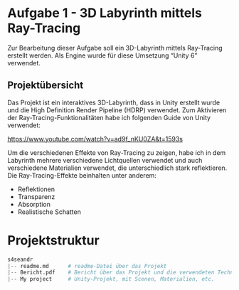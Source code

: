 # Aufgabe 1 - 3D Labyrinth mittels Ray-Tracing
Zur Bearbeitung dieser Aufgabe soll ein 3D-Labyrinth mittels Ray-Tracing erstellt werden. 
Als Engine wurde für diese Umsetzung “Unity 6” verwendet.

## Projektübersicht
Das Projekt ist ein interaktives 3D-Labyrinth, dass in Unity erstellt wurde und die High Definition Render Pipeline (HDRP) verwendet. 
Zum Aktivieren der Ray-Tracing-Funktionalitäten habe ich folgenden Guide von Unity verwendet: 

https://www.youtube.com/watch?v=ad9f_nKU0ZA&t=1593s 

Um die verschiedenen Effekte von Ray-Tracing zu zeigen, habe ich in dem Labyrinth mehrere verschiedene Lichtquellen verwendet 
und auch verschiedene Materialien verwendet, die unterschiedlich stark reflektieren.
Die Ray-Tracing-Effekte beinhalten unter anderem: 
- Reflektionen 
- Transparenz 
- Absorption 
- Realistische Schatten

# Projektstruktur
```python
s4seandr
|-- readme.md      # readme-Datei über das Projekt
|-- Bericht.pdf    # Bericht über das Projekt und die verwendeten Techniken
|-- My project     # Unity-Projekt, mit Scenen, Materialien, etc.
